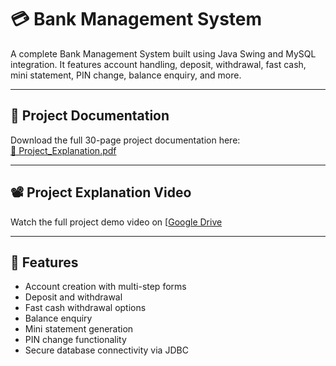 # 💳 Bank Management System

A complete Bank Management System built using Java Swing and MySQL integration. It features account handling, deposit, withdrawal, fast cash, mini statement, PIN change, balance enquiry, and more.

---

## 📄 Project Documentation

Download the full 30-page project documentation here:  
[📘 Project_Explanation.pdf](BankManagement_Project_Explanation_20250417.pdf)  

---

## 📽️ Project Explanation Video

Watch the full project demo video on [[Google Drive](https://drive.google.com/file/d/1sfXkIn-HijFg9KpqZsUTU_9_bl5BWW7e/view?usp=sharing](https://drive.google.com/file/d/1sfXkIn-HijFg9KpqZsUTU_9_bl5BWW7e/view))

---

## 🧩 Features

- Account creation with multi-step forms
- Deposit and withdrawal
- Fast cash withdrawal options
- Balance enquiry
- Mini statement generation
- PIN change functionality
- Secure database connectivity via JDBC
